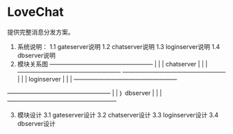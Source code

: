 # LoveChat
提供完整消息分发方案。

1. 系统说明：
	1.1 gateserver说明
	1.2 chatserver说明
	1.3 loginserver说明
	1.4 dbserver说明
2. 模块关系图
				—————————————————
				|		|
				|  chatserver	|
				|		|
				—————————————————
—————————————————    
|		|
|  loginserver	|
|		|
—————————————————

—————————————————
|		|
｝   dbserver	|
|		|
——————————————————


3. 模块设计
	3.1 gateserver设计
	3.2 chatserver设计
	3.3 loginserver设计
	3.4 dbserver设计


